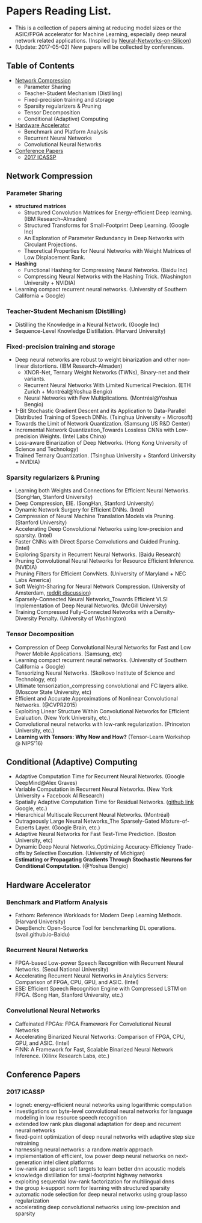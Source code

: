 # **Papers Reading List.**
- This is a collection of papers aiming at reducing model sizes or the ASIC/FPGA accelerator for Machine Learning, especially deep neural network related applications. (Inspiled by [Neural-Networks-on-Silicon](https://github.com/fengbintu/Neural-Networks-on-Silicon/blob/master/README.md))
- (Update: 2017-05-02) New papers will be collected by conferences.

## **Table of Contents**
- [Network Compression](#network-compression)
   - Parameter Sharing
   - Teacher-Student Mechanism (Distilling)
   - Fixed-precision training and storage
   - Sparsity regularizers & Pruning
   - Tensor Decomposition
   - Conditional (Adaptive) Computing
- [Hardware Accelerator](#hardware-accelerator)
   - Benchmark and Platform Analysis
   - Recurrent Neural Networks
   - Convolutional Neural Networks
- [Conference Papers](#conference-papers)
   - [2017 ICASSP](#2017-icassp)

##  **Network Compression**
### **Parameter Sharing**
- **structured matrices**
   - Structured Convolution Matrices for Energy-efficient Deep learning. (IBM Research–Almaden)
   - Structured Transforms for Small-Footprint Deep Learning. (Google Inc)
   - An Exploration of Parameter Redundancy in Deep Networks with Circulant Projections.
   - Theoretical Properties for Neural Networks with Weight Matrices of Low Displacement Rank.
- **Hashing**
   - Functional Hashing for Compressing Neural Networks. (Baidu Inc)
   - Compressing Neural Networks with the Hashing Trick. (Washington University + NVIDIA)
- Learning compact recurrent neural networks. (University of Southern California + Google)

### **Teacher-Student Mechanism (Distilling)**
- Distilling the Knowledge in a Neural Network. (Google Inc)
- Sequence-Level Knowledge Distillation. (Harvard University)

### **Fixed-precision training and storage**
- Deep neural networks are robust to weight binarization and other non-linear distortions. (IBM Research–Almaden)
   - XNOR-Net, Ternary Weight Networks (TWNs), Binary-net and their variants.
   - Recurrent Neural Networks With Limited Numerical Precision. (ETH Zurich + Montréal@Yoshua Bengio)
   - Neural Networks with Few Multiplications. (Montréal@Yoshua Bengio)
- 1-Bit Stochastic Gradient Descent and its Application to Data-Parallel Distributed Training of Speech DNNs. (Tsinghua University + Microsoft)
- Towards the Limit of Network Quantization. (Samsung US R&D Center)
- Incremental Network Quantization_Towards Lossless CNNs with Low-precision Weights. (Intel Labs China)
- Loss-aware Binarization of Deep Networks. (Hong Kong University of Science and Technology)
- Trained Ternary Quantization. (Tsinghua University + Stanford University + NVIDIA)

### **Sparsity regularizers & Pruning**
- Learning both Weights and Connections for Efficient Neural Networks. (SongHan, Stanford University)
- Deep Compression, EIE. (SongHan, Stanford University)
- Dynamic Network Surgery for Efficient DNNs. (Intel)
- Compression of Neural Machine Translation Models via Pruning. (Stanford University)
- Accelerating Deep Convolutional Networks using low-precision and sparsity. (Intel)
- Faster CNNs with Direct Sparse Convolutions and Guided Pruning. (Intel)
- Exploring Sparsity in Recurrent Neural Networks. (Baidu Research)
- Pruning Convolutional Neural Networks for Resource Efficient Inference. (NVIDIA)
- Pruning Filters for Efficient ConvNets. (University of Maryland + NEC Labs America)
- Soft Weight-Sharing for Neural Network Compression. (University of Amsterdam, [reddit discussion](https://www.reddit.com/r/MachineLearning/comments/5u7h3l/r_compressing_nn_with_shannons_blessing/))
- Sparsely-Connected Neural Networks_Towards Efficient VLSI Implementation of Deep Neural Networks. (McGill University)
- Training Compressed Fully-Connected Networks with a Density-Diversity Penalty. (University of Washington)

### **Tensor Decomposition**
- Compression of Deep Convolutional Neural Networks for Fast and Low Power Mobile Applications. (Samsung, etc)
- Learning compact recurrent neural networks. (University of Southern California + Google)
- Tensorizing Neural Networks. (Skolkovo Institute of Science and Technology, etc)
- Ultimate tensorization_compressing convolutional and FC layers alike. (Moscow State University, etc)
- Efficient and Accurate Approximations of Nonlinear Convolutional Networks. (@CVPR2015)
- Exploiting Linear Structure Within Convolutional Networks for Efficient Evaluation. (New York University, etc.)
- Convolutional neural networks with low-rank regularization. (Princeton University, etc.)
- **Learning with Tensors: Why Now and How?** (Tensor-Learn Workshop @ NIPS'16)

##  **Conditional (Adaptive) Computing**
- Adaptive Computation Time for Recurrent Neural Networks. (Google DeepMind@Alex Graves)
- Variable Computation in Recurrent Neural Networks. (New York University + Facebook AI Research)
- Spatially Adaptive Computation Time for Residual Networks. ([github link](https://github.com/mfigurnov/sact) Google, etc.)
- Hierarchical Multiscale Recurrent Neural Networks. (Montréal)
- Outrageously Large Neural Networks_The Sparsely-Gated Mixture-of-Experts Layer. (Google Brain, etc.)
- Adaptive Neural Networks for Fast Test-Time Prediction. (Boston University, etc)
- Dynamic Deep Neural Networks_Optimizing Accuracy-Efficiency Trade-offs by Selective Execution. (University of Michigan)
- **Estimating or Propagating Gradients Through Stochastic Neurons for Conditional Computation**. (@Yoshua Bengio)
## **Hardware Accelerator**
### **Benchmark and Platform Analysis**
- Fathom: Reference Workloads for Modern Deep Learning Methods. (Harvard University)
- DeepBench: Open-Source Tool for benchmarking DL operations. (svail.github.io-Baidu)

### **Recurrent Neural Networks**
- FPGA-based Low-power Speech Recognition with Recurrent Neural Networks. (Seoul National University)
- Accelerating Recurrent Neural Networks in Analytics Servers: Comparison of FPGA, CPU, GPU, and ASIC. (Intel)
- ESE: Efficient Speech Recognition Engine with Compressed LSTM on FPGA. (Song Han, Stanford University, etc.)

### **Convolutional Neural Networks**
- Caffeinated FPGAs: FPGA Framework For Convolutional Neural Networks
- Accelerating Binarized Neural Networks: Comparison of FPGA, CPU, GPU, and ASIC. (Intel)
- FINN: A Framework for Fast, Scalable Binarized Neural Network Inference. (Xilinx Research Labs, etc.)

## **Conference Papers**

### **2017 ICASSP**
-	lognet: energy-efficient neural networks using logarithmic computation
-	investigations on byte-level convolutional neural networks for language modeling in low resource speech recognition
-	extended low rank plus diagonal adaptation for deep and recurrent neural networks
-	fixed-point optimization of deep neural networks with adaptive step size retraining
-	harnessing neural networks: a random matrix approach
-	implementation of efficient, low power deep neural networks on next-generation intel client platforms
-	low-rank and sparse soft targets to learn better dnn acoustic models
-	knowledge distillation for small-footprint highway networks
-	exploiting sequential low-rank factorization for multilingual dnns
-	the group k-support norm for learning with structured sparsity
-	automatic node selection for deep neural networks using group lasso regularization
-	accelerating deep convolutional networks using low-precision and sparsity
